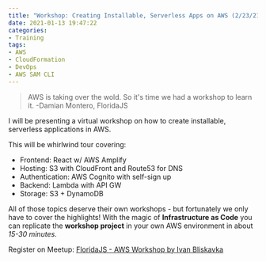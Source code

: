 ```yaml
---
title: "Workshop: Creating Installable, Serverless Apps on AWS (2/23/21)"
date: 2021-01-13 19:47:22
categories:
- Training
tags:
- AWS
- CloudFormation
- DevOps
- AWS SAM CLI
---
```


> AWS is taking over the wold. So it's time we had a workshop to learn it. -Damian Montero, FloridaJS

<!-- more -->

I will be presenting a virtual workshop on how to create installable, serverless applications in AWS.

This will be whirlwind tour covering:

- Frontend: React w/ AWS Amplify
- Hosting: S3 with CloudFront and Route53 for DNS
- Authentication: AWS Cognito with self-sign up
- Backend: Lambda with API GW
- Storage: S3 + DynamoDB

All of those topics deserve their own workshops - but fortunately we only have to cover the highlights! With the magic of __Infrastructure as Code__ you can replicate the __workshop project__ in your own AWS environment in about _15-30 minutes_.

Register on Meetup: [FloridaJS - AWS Workshop by Ivan Bliskavka](https://www.meetup.com/floridajs/events/275711268/)